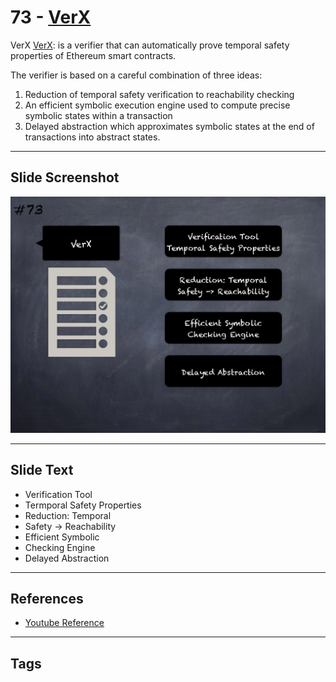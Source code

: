 
# 73 - [VerX](./VerX.md)

VerX [VerX](https://verx.ch/): is a verifier that can automatically prove temporal safety properties of Ethereum smart contracts. 

The verifier is based on a careful combination of three ideas: 
1. Reduction of temporal safety verification to reachability checking
2. An efficient symbolic execution engine used to compute precise symbolic states within a transaction
3. Delayed abstraction which approximates symbolic states at the end of transactions into abstract states. 
___
## Slide Screenshot
![073.png](../../images/6.Audit%20Techniques%20and%20Tools%20101/073.png)
___
## Slide Text
- Verification Tool
- Termporal Safety Properties
- Reduction: Temporal
- Safety -> Reachability
- Efficient Symbolic
- Checking Engine
- Delayed Abstraction
___
## References
- [Youtube Reference](https://youtu.be/jZ81ebDJVe0?t=816)
___
## Tags
